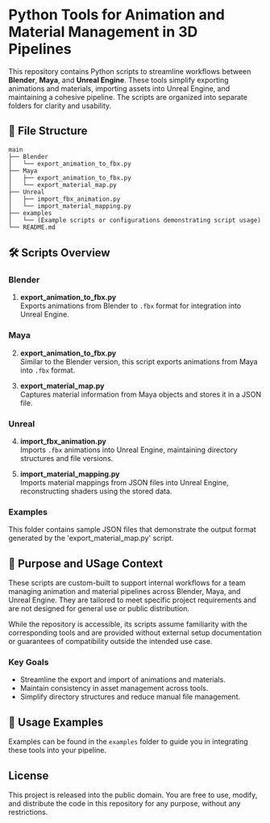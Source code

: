 # Python Tools for Animation and Material Management in 3D Pipelines

This repository contains Python scripts to streamline workflows between **Blender**, **Maya**, and **Unreal Engine**. These tools simplify exporting animations and materials, importing assets into Unreal Engine, and maintaining a cohesive pipeline. The scripts are organized into separate folders for clarity and usability.

## 📂 File Structure

```plaintext
main
├── Blender
│   └── export_animation_to_fbx.py
├── Maya
│   ├── export_animation_to_fbx.py
│   └── export_material_map.py
├── Unreal
│   ├── import_fbx_animation.py
│   └── import_material_mapping.py
├── examples
│   └── (Example scripts or configurations demonstrating script usage)
└── README.md
```

## 🛠️ Scripts Overview

### Blender
1. **export_animation_to_fbx.py**  
   Exports animations from Blender to `.fbx` format for integration into Unreal Engine.

### Maya
2. **export_animation_to_fbx.py**  
   Similar to the Blender version, this script exports animations from Maya into `.fbx` format.  
   
3. **export_material_map.py**  
   Captures material information from Maya objects and stores it in a JSON file.

### Unreal
4. **import_fbx_animation.py**  
   Imports `.fbx` animations into Unreal Engine, maintaining directory structures and file versions.

5. **import_material_mapping.py**  
   Imports material mappings from JSON files into Unreal Engine, reconstructing shaders using the stored data.

### Examples
This folder contains sample JSON files that demonstrate the output format generated by the 'export_material_map.py' script.


## 🔧 Purpose and USage Context

These scripts are custom-built to support internal workflows for a team managing animation and material pipelines across Blender, Maya, and Unreal Engine. They are tailored to meet specific project requirements and are not designed for general use or public distribution.

While the repository is accessible, its scripts assume familiarity with the corresponding tools and are provided without external setup documentation or guarantees of compatibility outside the intended use case.

### Key Goals
- Streamline the export and import of animations and materials.
- Maintain consistency in asset management across tools.
- Simplify directory structures and reduce manual file management.


## 📖 Usage Examples

Examples can be found in the `examples` folder to guide you in integrating these tools into your pipeline.

## License

This project is released into the public domain. You are free to use, modify, and distribute the code in this repository for any purpose, without any restrictions.
